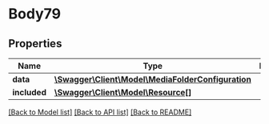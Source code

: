 # Body79

## Properties
Name | Type | Description | Notes
------------ | ------------- | ------------- | -------------
**data** | [**\Swagger\Client\Model\MediaFolderConfiguration**](MediaFolderConfiguration.md) |  | [optional] 
**included** | [**\Swagger\Client\Model\Resource[]**](Resource.md) |  | [optional] 

[[Back to Model list]](../../README.md#documentation-for-models) [[Back to API list]](../../README.md#documentation-for-api-endpoints) [[Back to README]](../../README.md)

